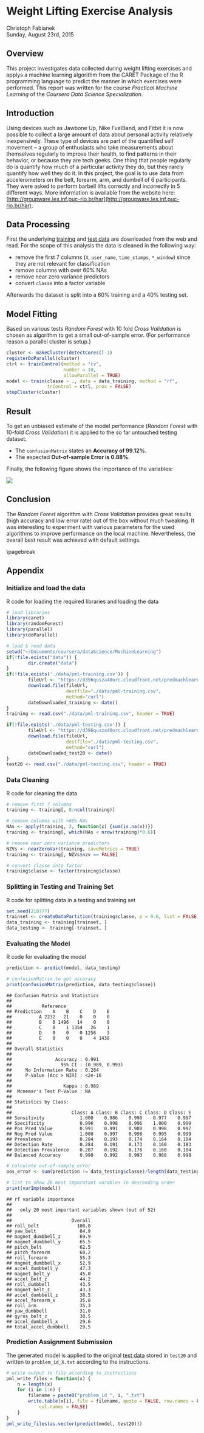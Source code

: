 # Weight Lifting Exercise Analysis
Christoph Fabianek  
Sunday, August 23rd, 2015  

## Overview
This project investigates data collected during weight lifting exercises and applys a machine learning algorithm from the CARET Package of the R programming language to predict the manner in which exercises were performed. This report was written for the course *Practical Machine Learning* of the *Coursera Data Science Specialization*.


## Introduction
Using devices such as Jawbone Up, Nike FuelBand, and Fitbit it is now possible to collect a large amount of data about personal activity relatively inexpensively. These type of devices are part of the quantified self movement – a group of enthusiasts who take measurements about themselves regularly to improve their health, to find patterns in their behavior, or because they are tech geeks. One thing that people regularly do is quantify how much of a particular activity they do, but they rarely quantify how well they do it. In this project, the goal is  to use data from accelerometers on the belt, forearm, arm, and dumbell of 6 participants. They were asked to perform barbell lifts correctly and incorrectly in 5 different ways. More information is available from the website here:  [http://groupware.les.inf.puc-rio.br/har](http://groupware.les.inf.puc-rio.br/har).

## Data Processing
First the underlying [training](https://d396qusza40orc.cloudfront.net/predmachlearn/pml-training.csv) and [test data](https://d396qusza40orc.cloudfront.net/predmachlearn/pml-testing.csv) are downloaded from the web and read. For the scope of this analysis the data is cleaned in the following way:

* remove the first 7 columns (`X`, `user_name`, `time_stamps`, `*_window`) since they are not relevant for classification
* remove columns with over 60% NAs
* remove near zero variance predictors
* convert `classe` into a factor variable



Afterwards the dataset is split into a 60% training and a 40% testing set.



## Model Fitting
Based on various tests *Random Forest* with 10 fold *Cross Validation* is chosen as algorithm to get a small out-of-sample error. (For performance reason a parallel cluster is setup.)  

```r
cluster <- makeCluster(detectCores()-1)
registerDoParallel(cluster)
ctrl <- trainControl(method = "cv",
                     number = 10,
                     allowParallel = TRUE)
model <- train(classe ~ ., data = data_training, method = "rf", 
               trControl = ctrl, prox = FALSE)
stopCluster(cluster)
```

## Result


To get an unbiased estimate of the model performance (*Random Forest* with 10-fold *Cross Validation*) it is applied to the so far untouched testing dataset:

* The `confusionMatrix` states an **Accuracy of 99.12%**.  
* The expected **Out-of-sample Error is 0.88%**.

Finally, the following figure shows the importance of the variables:  

![](pml-project_files/figure-html/variable_importance-1.png) 

## Conclusion
The *Random Forest* algorithm with *Cross Validation* provides great results (high accuracy and low error rate) out of the box without much tweaking. It was interesting to experiment with various parameters for the used algorithms to improve performance on the local machine. Nevertheless, the overall best result was achieved with default settings.

\pagebreak  

## Appendix

### Initialize and load the data
R code for loading the required libraries and loading the data  


```r
# load libraries
library(caret)
library(randomForest)
library(parallel)
library(doParallel)

# load & read data
setwd("~/Documents/coursera/dataScience/MachineLearning")
if(!file.exists("data")) {
        dir.create("data")
}
if(!file.exists('./data/pml-training.csv')) {
        fileUrl <- "https://d396qusza40orc.cloudfront.net/predmachlearn/pml-training.csv"
        download.file(fileUrl,
                      destfile="./data/pml-training.csv",
                      method="curl")
        dateDownloaded_training <- date()
}
training <- read.csv("./data/pml-training.csv", header = TRUE)

if(!file.exists('./data/pml-testing.csv')) {
        fileUrl <- "https://d396qusza40orc.cloudfront.net/predmachlearn/pml-testing.csv"
        download.file(fileUrl,
                      destfile="./data/pml-testing.csv",
                      method="curl")
        dateDownloaded_test20 <- date()
}
test20 <- read.csv("./data/pml-testing.csv", header = TRUE)
```

### Data Cleaning
R code for cleaning the data  


```r
# remove first 7 columns
training <- training[, 8:ncol(training)]

# remove columns with >60% NAs
NAs <- apply(training, 2, function(x) {sum(is.na(x))})
training <- training[, which(NAs < nrow(training)*0.6)]

# remove near zero variance predictors
NZVs <- nearZeroVar(training, saveMetrics = TRUE)
training <- training[, NZVs$nzv == FALSE]

# convert classe into factor
training$classe <- factor(training$classe)
```

### Splitting in Testing and Training Set
R code for splitting data in a testing and training set  


```r
set.seed(210777)
trainset <- createDataPartition(training$classe, p = 0.6, list = FALSE)
data_training <- training[trainset, ]
data_testing <- training[-trainset, ]
```

### Evaluating the Model
R code for evaluating the model

```r
prediction <- predict(model, data_testing)

# confusionMatrix to get accuracy
print(confusionMatrix(prediction, data_testing$classe))
```

```
## Confusion Matrix and Statistics
## 
##           Reference
## Prediction    A    B    C    D    E
##          A 2232   21    0    0    0
##          B    0 1496   14    0    0
##          C    0    1 1354   26    1
##          D    0    0    0 1256    3
##          E    0    0    0    4 1438
## 
## Overall Statistics
##                                         
##                Accuracy : 0.991         
##                  95% CI : (0.989, 0.993)
##     No Information Rate : 0.284         
##     P-Value [Acc > NIR] : <2e-16        
##                                         
##                   Kappa : 0.989         
##  Mcnemar's Test P-Value : NA            
## 
## Statistics by Class:
## 
##                      Class: A Class: B Class: C Class: D Class: E
## Sensitivity             1.000    0.986    0.990    0.977    0.997
## Specificity             0.996    0.998    0.996    1.000    0.999
## Pos Pred Value          0.991    0.991    0.980    0.998    0.997
## Neg Pred Value          1.000    0.997    0.998    0.995    0.999
## Prevalence              0.284    0.193    0.174    0.164    0.184
## Detection Rate          0.284    0.191    0.173    0.160    0.183
## Detection Prevalence    0.287    0.192    0.176    0.160    0.184
## Balanced Accuracy       0.998    0.992    0.993    0.988    0.998
```

```r
# calculate out-of-sample error
oos_error <- sum(prediction != data_testing$classe)/length(data_testing$classe)

# list to show 20 most imporatant varables in descending order
print(varImp(model))
```

```
## rf variable importance
## 
##   only 20 most important variables shown (out of 52)
## 
##                      Overall
## roll_belt              100.0
## yaw_belt                84.9
## magnet_dumbbell_z       69.9
## magnet_dumbbell_y       65.5
## pitch_belt              62.5
## pitch_forearm           60.2
## roll_forearm            55.3
## magnet_dumbbell_x       52.9
## accel_dumbbell_y        47.3
## magnet_belt_y           45.0
## accel_belt_z            44.2
## roll_dumbbell           43.5
## magnet_belt_z           43.3
## accel_dumbbell_z        38.5
## accel_forearm_x         35.8
## roll_arm                35.3
## yaw_dumbbell            31.0
## gyros_belt_z            30.5
## accel_dumbbell_x        29.6
## total_accel_dumbbell    29.5
```

### Prediction Assignment Submission
The generated model is applied to the original [test data](https://d396qusza40orc.cloudfront.net/predmachlearn/pml-testing.csv) stored in `test20` and written to `problem_id_X.txt` according to the instructions.


```r
# write output to file according to instructions
pml_write_files = function(x) {
    n = length(x)
    for (i in 1:n) {
        filename = paste0("problem_id_", i, ".txt")
        write.table(x[i], file = filename, quote = FALSE, row.names = FALSE, 
            col.names = FALSE)
    }
}
pml_write_files(as.vector(predict(model, test20)))
```
